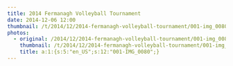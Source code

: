 ```yaml
---
title: 2014 Fermanagh Volleyball Tournament 
date: 2014-12-06 12:00
thumbnail: /t/2014/12/2014-fermanagh-volleyball-tournament/001-img_0080.jpg
photos:
  - original: /2014/12/2014-fermanagh-volleyball-tournament/001-img_0080.jpg
    thumbnail: /t/2014/12/2014-fermanagh-volleyball-tournament/001-img_0080.jpg
    title: a:1:{s:5:"en_US";s:12:"001-IMG_0080";}
---
```

